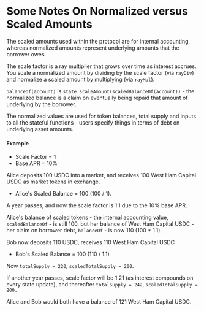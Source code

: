 # Some Notes On Normalized versus Scaled Amounts

The scaled amounts used within the protocol are for internal accounting, whereas normalized amounts represent underlying amounts that the borrower owes.

The scale factor is a ray multiplier that grows over time as interest accrues. You scale a normalized amount by dividing by the scale factor (via `rayDiv`) and normalize a scaled amount by multiplying (via `rayMul`).

`balanceOf(account)` is `state.scaleAmount(scaledBalanceOf(account))` - the normalized balance is a claim on eventually being repaid that amount of underlying by the borrower.

The normalized values are used for token balances, total supply and inputs to all the stateful functions - users specify things in terms of debt on underlying asset amounts.

#### Example

* Scale Factor = 1&#x20;
* Base APR = 10%

Alice deposits 100 USDC into a market, and receives 100 West Ham Capital USDC as market tokens in exchange.

* Alice's Scaled Balance = 100 (100 / 1).

A year passes, and now the scale factor is 1.1 due to the 10% base APR.

Alice's balance of scaled tokens - the internal accounting value, `scaledBalanceOf` - is still 100, but her balance of West Ham Capital USDC - her claim on borrower debt, `balanceOf` - is now 110 (100 \* 1.1).

Bob now deposits 110 USDC, receives 110 West Ham Capital USDC

* Bob's Scaled Balance = 100 (110 / 1.1)

Now `totalSupply = 220`, `scaledTotalSupply = 200`.

If another year passes, scale factor will be 1.21 (as interest compounds on every state update), and thereafter `totalSupply = 242`, `scaledTotalSupply = 200.`

Alice and Bob would both have a balance of 121 West Ham Capital USDC.
